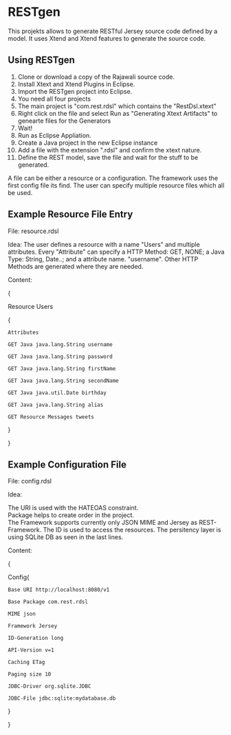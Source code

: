 RESTgen
=======

This projekts allows to generate RESTful Jersey source code defined by a model. It uses Xtend and Xtend features to generate the source code. 


## Using RESTgen

1. Clone or download a copy of the Rajawali source code.
2. Install Xtext and Xtend Plugins in Eclipse.
2. Import the RESTgen project into Eclipse.
3. You need all four projects
4. The main project is "com.rest.rdsl" which contains the "RestDsl.xtext" 
5. Right click on the file and select Run as "Generating Xtext Artifacts" to genearte files for the Generators
6. Wait!
7. Run as Eclipse Appliation.
8. Create a Java project in the new Eclipse instance
9. Add a file with the extension ".rdsl" and confirm the xtext nature. 
10. Define the REST model, save the file and wait for the stuff to be generated.

A file can be either a resource or a configuration. The framework uses the first config file its find. The user can specify multiple resource files which all be used. 

## Example Resource File Entry

File: resource.rdsl

Idea: The user defines a resource with a name "Users" and multiple attributes. Every "Attribute" can specify a HTTP Method: GET, NONE; a Java Type: String, Date..; and a attribute name. "username". Other HTTP Methods are generated where they are needed. 

Content:  
 
{

Resource Users 

{ 

	Attributes 
	
	GET Java java.lang.String username 
	
	GET Java java.lang.String password 
	
	GET Java java.lang.String firstName 
	
	GET Java java.lang.String secondName 
	
	GET Java java.util.Date birthday 
	
    GET Java java.lang.String alias 
	
	GET Resource Messages tweets  
	
} 

}
## Example Configuration File 

File: config.rdsl 

Idea:  

The URI is used with the HATEOAS constraint.  
Package helps to create order in the project.  
The Framework supports currently only JSON MIME and Jersey as REST-Framework. The ID is used to access the resources. 
The persitency layer is using SQLite DB as seen in the last lines. 

Content:  

{

Config{ 

	Base URI http://localhost:8080/v1  
	
	Base Package com.rest.rdsl 
	
	MIME json 
	
	Framework Jersey 
	
	ID-Generation long  
	
	API-Version v=1 
	
	Caching ETag 
	
	Paging size 10 
	
	JDBC-Driver org.sqlite.JDBC 
	
	JDBC-File jdbc:sqlite:mydatabase.db 
	
} 

}